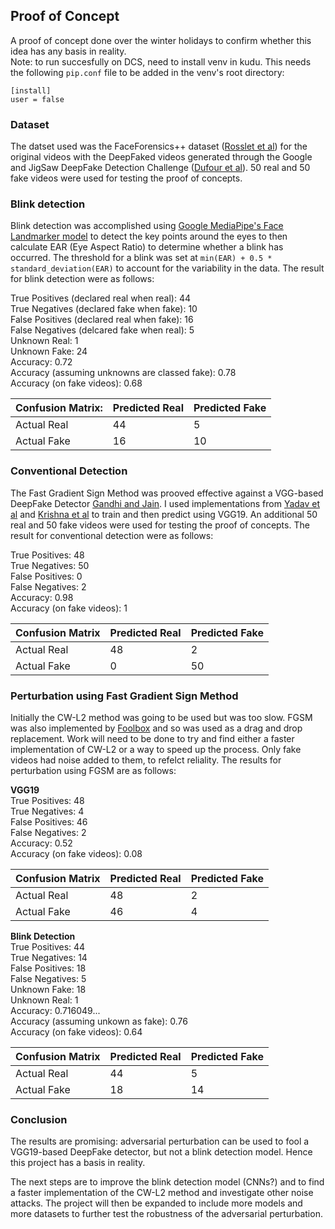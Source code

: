 ## Proof of Concept

A proof of concept done over the winter holidays to confirm whether this idea has any basis in reality.  
Note: to run succesfully on DCS, need to install venv in kudu. This needs the following `pip.conf` file to be added in the venv's root directory:
```
[install]
user = false
```

### Dataset

The datset used was the FaceForensics++ dataset ([Rosslet et al](https://github.com/ondyari/FaceForensics)) for the original videos with the DeepFaked videos generated through the Google and JigSaw DeepFake Detection Challenge ([Dufour et al](https://github.com/ondyari/FaceForensics)). 50 real and 50 fake videos were used for testing the proof of concepts.

### Blink detection

Blink detection was accomplished using [Google MediaPipe's Face Landmarker model](https://ai.google.dev/edge/mediapipe/solutions/vision/face_landmarker) to detect the key points around the eyes to then calculate EAR (Eye Aspect Ratio) to determine whether a blink has occurred. The threshold for a blink was set at `min(EAR) + 0.5 * standard_deviation(EAR)` to account for the variability in the data. The result for blink detection were as follows:

True Positives (declared real when real): 44  
True Negatives (declared fake when fake): 10  
False Positives (declared real when fake): 16  
False Negatives (delcared fake when real): 5  
Unknown Real: 1  
Unknown Fake: 24  
Accuracy: 0.72  
Accuracy (assuming unknowns are classed fake): 0.78  
Accuracy (on fake videos): 0.68

| Confusion Matrix: | Predicted Real | Predicted Fake |
|-|-|-|
| Actual Real | 44   | 5  |
| Actual Fake | 16   | 10 |

### Conventional Detection

The Fast Gradient Sign Method was prooved effective against a VGG-based DeepFake Detector [Gandhi and Jain](https://ieeexplore.ieee.org/abstract/document/9207034). I used implementations from [Yadav et al](https://github.com/rahul9903/Deepfake/blob/main/Deepfake_detection.ipynb) and [Krishna et al](https://www.kaggle.com/code/navneethkrishna23/deepfake-detection-vgg16) to train and then predict using VGG19. An additional 50 real and 50 fake videos were used for testing the proof of concepts. The result for conventional detection were as follows:

True Positives: 48  
True Negatives: 50  
False Positives: 0  
False Negatives: 2  
Accuracy: 0.98  
Accuracy (on fake videos): 1

| Confusion Matrix | Predicted Real | Predicted Fake |
|-|-|-|
| Actual Real | 48  | 2  |
| Actual Fake | 0   | 50 |

### Perturbation using Fast Gradient Sign Method

Initially the CW-L2 method was going to be used but was too slow. FGSM was also implemented by [Foolbox](https://github.com/bethgelab/foolbox/tree/master) and so was used as a drag and drop replacement. Work will need to be done to try and find either a faster implementation of CW-L2 or a way to speed up the process. Only fake videos had noise added to them, to refelct reliality. The results for perturbation using FGSM are as follows:

**VGG19**  
True Positives: 48  
True Negatives: 4  
False Positives: 46  
False Negatives: 2  
Accuracy: 0.52  
Accuracy (on fake videos): 0.08

| Confusion Matrix | Predicted Real | Predicted Fake |
|-|-|-|
| Actual Real | 48  | 2  |
| Actual Fake | 46  | 4  |

**Blink Detection**  
True Positives: 44  
True Negatives: 14  
False Positives: 18  
False Negatives: 5  
Unknown Fake: 18  
Unknown Real: 1  
Accuracy: 0.716049...  
Accuracy (assuming unkown as fake): 0.76  
Accuracy (on fake videos): 0.64

| Confusion Matrix | Predicted Real | Predicted Fake |
|-|-|-|
| Actual Real | 44  | 5  |
| Actual Fake | 18  | 14 |

### Conclusion

The results are promising: adversarial perturbation can be used to fool a VGG19-based DeepFake detector, but not a blink detection model. Hence this project has a basis in reality.  

The next steps are to improve the blink detection model (CNNs?) and to find a faster implementation of the CW-L2 method and investigate other noise attacks. The project will then be expanded to include more models and more datasets to further test the robustness of the adversarial perturbation.